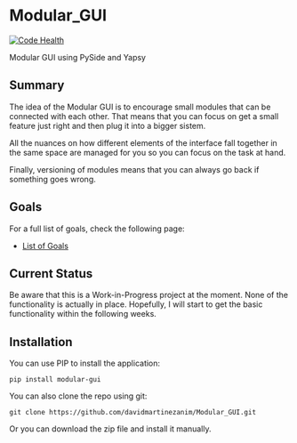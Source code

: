 Modular_GUI
===========

[![Code Health][landscape]][landscape_repo]

Modular GUI using PySide and Yapsy

## Summary

The idea of the Modular GUI is to encourage small modules that can be connected with each other. That means that you can focus on get a small feature just right and then plug it into a bigger sistem.

All the nuances on how different elements of the interface fall together in the same space are managed for you so you can focus on the task at hand.

Finally, versioning of modules means that you can always go back if something goes wrong.

## Goals

For a full list of goals, check the following page:
* [List of Goals][log]

## Current Status

Be aware that this is a Work-in-Progress project at the moment. None of the functionality is actually in place. Hopefully, I will start to get the basic functionality within the following weeks.

## Installation

You can use PIP to install the application:

`pip install modular-gui`

You can also clone the repo using git:

`git clone https://github.com/davidmartinezanim/Modular_GUI.git`

Or you can download the zip file and install it manually.

[landscape]: https://landscape.io/github/davidmartinezanim/Modular_GUI/master/landscape.png
[landscape_repo]: https://landscape.io/github/davidmartinezanim/Modular_GUI/master
[log]:https://github.com/davidmartinezanim/Modular_GUI/wiki/Goals

